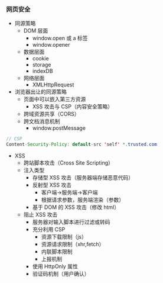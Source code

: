 ### 网页安全

- 同源策略
  - DOM 层面
    - window.open 或 a 标签
    - window.opener
  - 数据层面
    - cookie
    - storage
    - indexDB
  - 网络层面
    - XMLHttpRequest
- 浏览器出让的同源策略
  - 页面中可以嵌入第三方资源
    - XSS 攻击与 CSP（内容安全策略）
  - 跨域资源共享（CORS）
  - 跨文档消息机制
    - window.postMessage

```java
// CSP
Content-Security-Policy: default-src 'self' *.trusted.com
```

- XSS
  - 跨站脚本攻击（Cross Site Scripting）
  - 注入类型
    - 存储型 XSS 攻击（服务器端存储恶意代码）
    - 反射型 XSS 攻击
      - 客户端->服务端->客户端
      - 根据请求参数，服务端渲染（参数）
    - 基于 DOM 的 XSS 攻击（修改 html）
  - 阻止 XSS 攻击
    - 服务器对输入脚本进行过滤或转码
    - 充分利用 CSP
      - 资源下载限制（js）
      - 资源请求限制（xhr,fetch）
      - 内联脚本限制
      - 上报机制
    - 使用 HttpOnly 属性
    - 验证码机制（用户确认）
